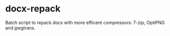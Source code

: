 docx-repack
===========

Batch script to repack docx with more efficent compressors: 7-zip, OptiPNG and jpegtrans.
